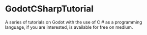 # GodotCSharpTutorial
A series of tutorials on Godot with the use of C # as a programming language, if you are interested, is available for free on medium.
